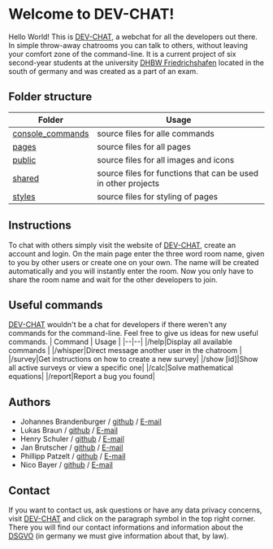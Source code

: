# Welcome to DEV-CHAT!
Hello World! This is [DEV-CHAT](https://dev-chat.me), a webchat for all the developers out there. In simple throw-away chatrooms you can talk to others, without leaving your comfort zone of the command-line. It is a current project of six second-year students at the  university [DHBW Friedrichshafen](https://www.ravensburg.dhbw.de/startseite) located in the south of germany and was created as a part of an exam. 

## Folder structure

| Folder | Usage |
|--|--|
| [console_commands](https://github.com/DHBW-FN-TIT20/dev-chat/tree/main/console_commands) | source files for alle commands |
| [pages](https://github.com/DHBW-FN-TIT20/dev-chat/tree/main/pages) | source files for all pages |
|[public](https://github.com/DHBW-FN-TIT20/dev-chat/tree/main/public)| source files for all images and icons|
|[shared](https://github.com/DHBW-FN-TIT20/dev-chat/tree/main/shared)|source files for  functions that can be used in other projects|
|[styles](https://github.com/DHBW-FN-TIT20/dev-chat/tree/main/styles)|source files for styling of pages|



## Instructions

To chat with others simply visit the website of [DEV-CHAT](https://dev-chat.me), create an account and login. On the main page enter the three word room name, given to you by other users or create one on your own. The name will be created automatically and you will instantly enter the room. Now you only have to share the room name and wait for the other developers to join.

## Useful commands
[DEV-CHAT](https://dev-chat.me) wouldn't be a chat for developers if there weren't any commands for the command-line. Feel free to give us ideas for new useful commands.
| Command | Usage |
|--|--|
|/help|Display all available commands |
|/whisper|Direct message another user in the chatroom |
|/survey|Get instructions on how to create a new survey|
|/show [id]|Show all active surveys or view a specific one|
|/calc|Solve mathematical equations|
|/report|Report a bug you found|



## Authors 

 - Johannes Brandenburger / [github](https://github.com/johannesbrandenburger) / [E-mail](mailto:johannes@brandenburger.dev)
 - Lukas Braun / [github](https://github.com/lukbra0108) / [E-mail]()
 - Henry Schuler / [github](https://github.com/schuler-henry) / [E-mail](mailto:henryschuler@outlook.de)
 - Jan Brutscher / [github](https://github.com/withernext) / [E-mail](mailto:janbrutscher@gmail.com)
 - Phillipp Patzelt / [github](https://github.com/PhillippPatzelt) / [E-mail]()
 - Nico Bayer / [github](https://github.com/NicoB-Code) / [E-mail](mailto:bayernico@web.de)
 
## Contact
If you want to contact us, ask questions or have any data privacy concerns, visit [DEV-CHAT](https://dev-chat.me) and click on the paragraph symbol in the top right corner. There you will find our contact informations and information about the [DSGVO](https://de.wikipedia.org/wiki/Datenschutz-Grundverordnung) (in germany we must give information about that, by law).
